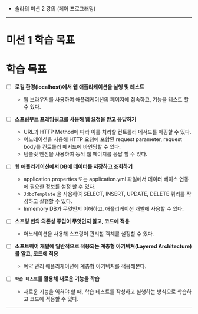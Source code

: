 - 솔라의 미션 2 강의 (페어 프로그래밍)




---

# 미션 1 학습 목표
# 학습 목표

- [ ]  **로컬 환경(localhost)에서 웹 애플리케이션을 실행 및 테스트**
    - 웹 브라우저를 사용하여 애플리케이션의 페이지에 접속하고, 기능을 테스트 할 수 있다.  
          
        
- [ ] **스프링부트 프레임워크를 사용해 웹 요청을 받고 응답하기**
    - URL과 HTTP Method에 따라 이를 처리할 컨트롤러 메서드를 매핑할 수 있다.
    - 어노테이션을 사용해 HTTP 요청에 포함된 request parameter, request body를 컨트롤러 메서드에 바인딩할 수 있다.
    - 템플릿 엔진을 사용하여 동적 웹 페이지를 응답 할 수 있다.

  

- [ ] **웹 애플리케이션에서 DB에 데이터를 저장하고 조회하기**
    - application.properties 또는 application.yml 파일에서 데이터 베이스 연동에 필요한 정보를 설정 할 수 있다.
    - `JdbcTemplate` 을 사용하여 SELECT, INSERT, UPDATE, DELETE 쿼리를 작성하고 실행할 수 있다.
    - Inmemory DB가 무엇인지 이해하고, 애플리케이션 개발에 사용할 수 있다.

  

- [ ] **스프링 빈의 의존성 주입이 무엇인지 알고, 코드에 적용**
    
    - 어노테이션을 사용해 스프링이 관리할 객체를 설정할 수 있다.  
          
        
- [ ] **소프트웨어 개발에 일반적으로 적용되는 계층형 아키텍쳐(Layered Architecture)를 알고, 코드에 적용**
    
    - 예약 관리 애플리케이션에 계층형 아키텍처를 적용해본다.

  

- [ ] **`학습 테스트`를 활용해 새로운 기능을 학습**
    - 새로운 기능을 익혀야 할 때, 학습 테스트를 작성하고 실행하는 방식으로 학습하고 코드에 적용할 수 있다.




---


